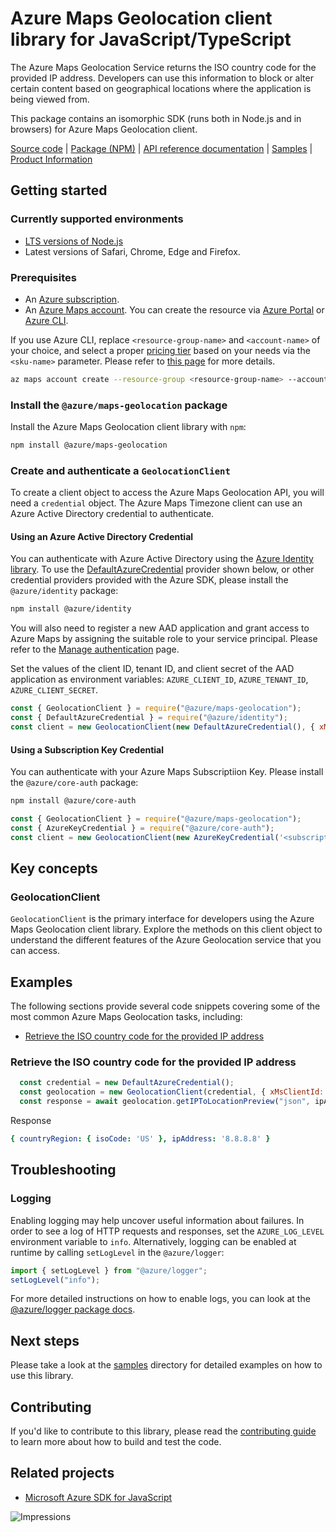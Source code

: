 # Azure Maps Geolocation client library for JavaScript/TypeScript

The Azure Maps Geolocation Service returns the ISO country code for the provided IP address. Developers can use this information to block or alter certain content based on geographical locations where the application is being viewed from.

This package contains an isomorphic SDK (runs both in Node.js and in browsers) for Azure Maps Geolocation client.

[Source code](https://github.com/Azure/azure-sdk-for-js/tree/main/sdk/maps/maps-geolocation) |
[Package (NPM)](https://www.npmjs.com/package/@azure/maps-geolocation) |
[API reference documentation](https://docs.microsoft.com/javascript/api/@azure/maps-geolocation) |
[Samples](https://github.com/Azure/azure-sdk-for-js/tree/main/sdk/maps/maps-geolocation/samples) |
[Product Information](https://docs.microsoft.com/en-us/rest/api/maps/geolocation)

## Getting started

### Currently supported environments

- [LTS versions of Node.js](https://nodejs.org/about/releases/)
- Latest versions of Safari, Chrome, Edge and Firefox.

### Prerequisites

- An [Azure subscription][azure_sub].
- An [Azure Maps account](https://docs.microsoft.com/en-us/azure/azure-maps/how-to-manage-account-keys). You can create the resource via [Azure Portal][azure_portal] or [Azure CLI][azure_cli].

If you use Azure CLI, replace `<resource-group-name>` and `<account-name>` of your choice, and select a proper [pricing tier](https://docs.microsoft.com/en-us/azure/azure-maps/choose-pricing-tier) based on your needs via the `<sku-name>` parameter. Please refer to [this page](https://docs.microsoft.com/en-us/cli/azure/maps/account?view=azure-cli-latest#az_maps_account_create) for more details.

```bash
az maps account create --resource-group <resource-group-name> --account-name <account-name> --sku <sku-name>
```

### Install the `@azure/maps-geolocation` package

Install the Azure Maps Geolocation client library with `npm`:

```bash
npm install @azure/maps-geolocation
```

### Create and authenticate a `GeolocationClient`

To create a client object to access the Azure Maps Geolocation API, you will need a `credential` object. The Azure Maps Timezone client can use an Azure Active Directory credential to authenticate.

#### Using an Azure Active Directory Credential

You can authenticate with Azure Active Directory using the [Azure Identity library][azure_identity]. To use the [DefaultAzureCredential][defaultazurecredential] provider shown below, or other credential providers provided with the Azure SDK, please install the `@azure/identity` package:

```bash
npm install @azure/identity
```

You will also need to register a new AAD application and grant access to Azure Maps by assigning the suitable role to your service principal. Please refer to the [Manage authentication](https://docs.microsoft.com/en-us/azure/azure-maps/how-to-manage-authentication) page.

Set the values of the client ID, tenant ID, and client secret of the AAD application as environment variables: `AZURE_CLIENT_ID`, `AZURE_TENANT_ID`, `AZURE_CLIENT_SECRET`.

```javascript
const { GeolocationClient } = require("@azure/maps-geolocation");
const { DefaultAzureCredential } = require("@azure/identity");
const client = new GeolocationClient(new DefaultAzureCredential(), { xMsClientId: '<maps-client-id>' });
```
#### Using a Subscription Key Credential

You can authenticate with your Azure Maps Subscriptiion Key. Please install the `@azure/core-auth` package:

```bash
npm install @azure/core-auth
```

```javascript
const { GeolocationClient } = require("@azure/maps-geolocation");
const { AzureKeyCredential } = require("@azure/core-auth");
const client = new GeolocationClient(new AzureKeyCredential('<subscription-key>'));
```

## Key concepts

### GeolocationClient

`GeolocationClient` is the primary interface for developers using the Azure Maps Geolocation client library. Explore the methods on this client object to understand the different features of the Azure Geolocation service that you can access.

## Examples
The following sections provide several code snippets covering some of the most common Azure Maps Geolocation tasks, including:

- [Retrieve the ISO country code for the provided IP address](#retrieve-the-ISO-country-code-for-the-provided-IP-address)
### Retrieve the ISO country code for the provided IP address

```javascript
  const credential = new DefaultAzureCredential();
  const geolocation = new GeolocationClient(credential, { xMsClientId: '<maps-client-id>' }).geolocation;
  const response = await geolocation.getIPToLocationPreview("json", ipAddressToTest, operationOptions);
```
Response
```yaml
{ countryRegion: { isoCode: 'US' }, ipAddress: '8.8.8.8' }
```

## Troubleshooting

### Logging

Enabling logging may help uncover useful information about failures. In order to see a log of HTTP requests and responses, set the `AZURE_LOG_LEVEL` environment variable to `info`. Alternatively, logging can be enabled at runtime by calling `setLogLevel` in the `@azure/logger`:

```javascript
import { setLogLevel } from "@azure/logger";
setLogLevel("info");
```

For more detailed instructions on how to enable logs, you can look at the [@azure/logger package docs](https://github.com/Azure/azure-sdk-for-js/tree/master/sdk/core/logger).

## Next steps

Please take a look at the [samples](https://github.com/Azure/azure-sdk-for-js/tree/master/sdk/maps/maps-geolocation/samples) directory for detailed examples on how to use this library.

## Contributing

If you'd like to contribute to this library, please read the [contributing guide](https://github.com/Azure/azure-sdk-for-js/blob/master/CONTRIBUTING.md) to learn more about how to build and test the code.

## Related projects

- [Microsoft Azure SDK for JavaScript](https://github.com/Azure/azure-sdk-for-js)

![Impressions](https://azure-sdk-impressions.azurewebsites.net/api/impressions/azure-sdk-for-js%2Fsdk%2Fmaps%2Fmaps-geolocation%2FREADME.png)

[azure_cli]: https://docs.microsoft.com/cli/azure
[azure_sub]: https://azure.microsoft.com/free/
[azure_portal]: https://portal.azure.com
[azure_identity]: https://github.com/Azure/azure-sdk-for-js/tree/main/sdk/identity/identity
[defaultazurecredential]: https://github.com/Azure/azure-sdk-for-js/tree/main/sdk/identity/identity#defaultazurecredential
